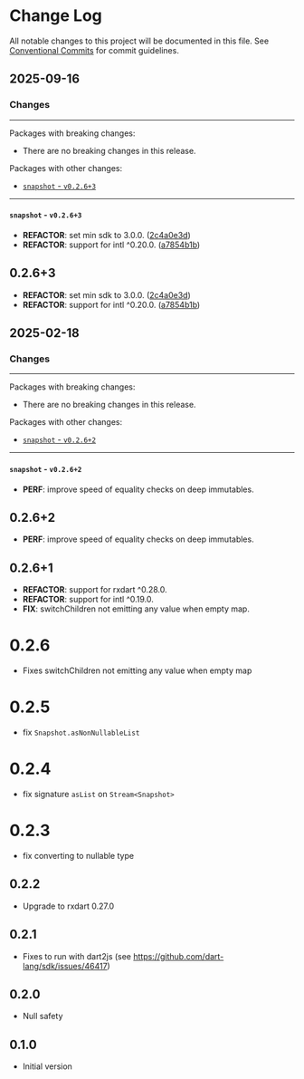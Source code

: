 # Change Log

All notable changes to this project will be documented in this file.
See [Conventional Commits](https://conventionalcommits.org) for commit guidelines.

## 2025-09-16

### Changes

---

Packages with breaking changes:

 - There are no breaking changes in this release.

Packages with other changes:

 - [`snapshot` - `v0.2.6+3`](#snapshot---v0263)

---

#### `snapshot` - `v0.2.6+3`

 - **REFACTOR**: set min sdk to 3.0.0. ([2c4a0e3d](https://github.com/appsup-dart/snapshot/commit/2c4a0e3d12e0e0e801bdab652388ab041ed604e2))
 - **REFACTOR**: support for intl ^0.20.0. ([a7854b1b](https://github.com/appsup-dart/snapshot/commit/a7854b1b04dc7c85d094456b8b802ec886245562))

## 0.2.6+3

 - **REFACTOR**: set min sdk to 3.0.0. ([2c4a0e3d](https://github.com/appsup-dart/snapshot/commit/2c4a0e3d12e0e0e801bdab652388ab041ed604e2))
 - **REFACTOR**: support for intl ^0.20.0. ([a7854b1b](https://github.com/appsup-dart/snapshot/commit/a7854b1b04dc7c85d094456b8b802ec886245562))


## 2025-02-18

### Changes

---

Packages with breaking changes:

 - There are no breaking changes in this release.

Packages with other changes:

 - [`snapshot` - `v0.2.6+2`](#snapshot---v0262)

---

#### `snapshot` - `v0.2.6+2`

 - **PERF**: improve speed of equality checks on deep immutables.

## 0.2.6+2

 - **PERF**: improve speed of equality checks on deep immutables.

## 0.2.6+1

 - **REFACTOR**: support for rxdart ^0.28.0.
 - **REFACTOR**: support for intl ^0.19.0.
 - **FIX**: switchChildren not emitting any value when empty map.


# 0.2.6

- Fixes switchChildren not emitting any value when empty map

# 0.2.5

- fix `Snapshot.asNonNullableList`
# 0.2.4

- fix signature `asList` on `Stream<Snapshot>`

# 0.2.3

- fix converting to nullable type

## 0.2.2

- Upgrade to rxdart 0.27.0

## 0.2.1

- Fixes to run with dart2js (see https://github.com/dart-lang/sdk/issues/46417)

## 0.2.0

- Null safety

## 0.1.0

- Initial version
